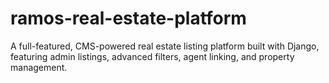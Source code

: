 # ramos-real-estate-platform
A full-featured, CMS-powered real estate listing platform built with Django, featuring admin listings, advanced filters, agent linking, and property management.
